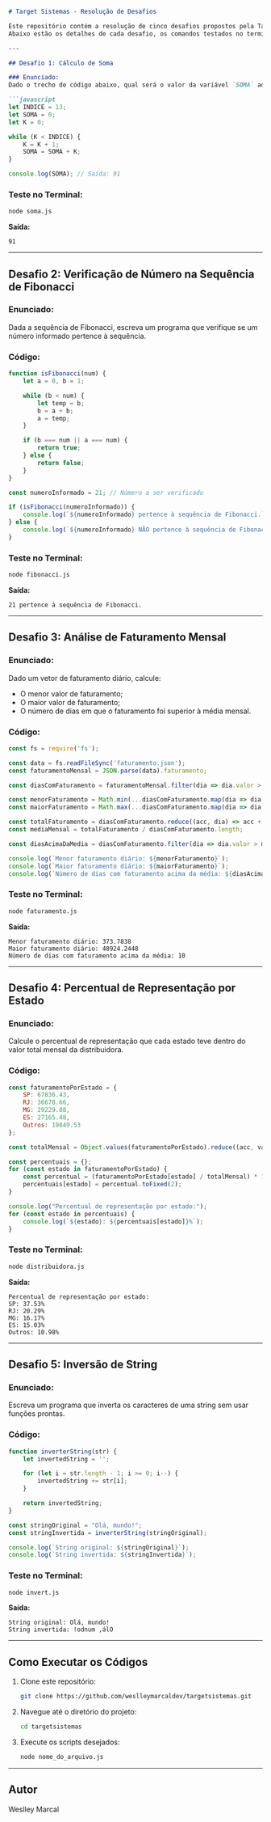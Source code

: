 ```markdown
# Target Sistemas - Resolução de Desafios

Este repositório contém a resolução de cinco desafios propostos pela Target Sistemas.
Abaixo estão os detalhes de cada desafio, os comandos testados no terminal Git Bash e os códigos implementados.

---

## Desafio 1: Cálculo de Soma

### Enunciado:
Dado o trecho de código abaixo, qual será o valor da variável `SOMA` ao final do processamento?

```javascript
let INDICE = 13;
let SOMA = 0;
let K = 0;

while (K < INDICE) {
    K = K + 1;
    SOMA = SOMA + K;
}

console.log(SOMA); // Saída: 91
```

### Teste no Terminal:
```bash
node soma.js
```
**Saída:**
```
91
```

---

## Desafio 2: Verificação de Número na Sequência de Fibonacci

### Enunciado:
Dada a sequência de Fibonacci, escreva um programa que verifique se um número informado pertence à sequência.

### Código:
```javascript
function isFibonacci(num) {
    let a = 0, b = 1;

    while (b < num) {
        let temp = b;
        b = a + b;
        a = temp;
    }

    if (b === num || a === num) {
        return true;
    } else {
        return false;
    }
}

const numeroInformado = 21; // Número a ser verificado

if (isFibonacci(numeroInformado)) {
    console.log(`${numeroInformado} pertence à sequência de Fibonacci.`);
} else {
    console.log(`${numeroInformado} NÃO pertence à sequência de Fibonacci.`);
}
```

### Teste no Terminal:
```bash
node fibonacci.js
```
**Saída:**
```
21 pertence à sequência de Fibonacci.
```

---

## Desafio 3: Análise de Faturamento Mensal

### Enunciado:
Dado um vetor de faturamento diário, calcule:
- O menor valor de faturamento;
- O maior valor de faturamento;
- O número de dias em que o faturamento foi superior à média mensal.

### Código:
```javascript
const fs = require('fs');

const data = fs.readFileSync('faturamento.json');
const faturamentoMensal = JSON.parse(data).faturamento;

const diasComFaturamento = faturamentoMensal.filter(dia => dia.valor > 0);

const menorFaturamento = Math.min(...diasComFaturamento.map(dia => dia.valor));
const maiorFaturamento = Math.max(...diasComFaturamento.map(dia => dia.valor));

const totalFaturamento = diasComFaturamento.reduce((acc, dia) => acc + dia.valor, 0);
const mediaMensal = totalFaturamento / diasComFaturamento.length;

const diasAcimaDaMedia = diasComFaturamento.filter(dia => dia.valor > mediaMensal).length;

console.log(`Menor faturamento diário: ${menorFaturamento}`);
console.log(`Maior faturamento diário: ${maiorFaturamento}`);
console.log(`Número de dias com faturamento acima da média: ${diasAcimaDaMedia}`);
```

### Teste no Terminal:
```bash
node faturamento.js
```
**Saída:**
```
Menor faturamento diário: 373.7838
Maior faturamento diário: 48924.2448
Número de dias com faturamento acima da média: 10
```

---

## Desafio 4: Percentual de Representação por Estado

### Enunciado:
Calcule o percentual de representação que cada estado teve dentro do valor total mensal da distribuidora.

### Código:
```javascript
const faturamentoPorEstado = {
    SP: 67836.43,
    RJ: 36678.66,
    MG: 29229.88,
    ES: 27165.48,
    Outros: 19849.53
};

const totalMensal = Object.values(faturamentoPorEstado).reduce((acc, valor) => acc + valor, 0);

const percentuais = {};
for (const estado in faturamentoPorEstado) {
    const percentual = (faturamentoPorEstado[estado] / totalMensal) * 100;
    percentuais[estado] = percentual.toFixed(2);
}

console.log("Percentual de representação por estado:");
for (const estado in percentuais) {
    console.log(`${estado}: ${percentuais[estado]}%`);
}
```

### Teste no Terminal:
```bash
node distribuidora.js
```
**Saída:**
```
Percentual de representação por estado:
SP: 37.53%
RJ: 20.29%
MG: 16.17%
ES: 15.03%
Outros: 10.98%
```

---

## Desafio 5: Inversão de String

### Enunciado:
Escreva um programa que inverta os caracteres de uma string sem usar funções prontas.

### Código:
```javascript
function inverterString(str) {
    let invertedString = '';

    for (let i = str.length - 1; i >= 0; i--) {
        invertedString += str[i];
    }

    return invertedString;
}

const stringOriginal = "Olá, mundo!";
const stringInvertida = inverterString(stringOriginal);

console.log(`String original: ${stringOriginal}`);
console.log(`String invertida: ${stringInvertida}`);
```

### Teste no Terminal:
```bash
node invert.js
```
**Saída:**
```
String original: Olá, mundo!
String invertida: !odnum ,álO
```

---

## Como Executar os Códigos

1. Clone este repositório:
   ```bash
   git clone https://github.com/weslleymarcaldev/targetsistemas.git
   ```

2. Navegue até o diretório do projeto:
   ```bash
   cd targetsistemas
   ```

3. Execute os scripts desejados:
   ```bash
   node nome_do_arquivo.js
   ```

---

## Autor
Weslley Marcal
